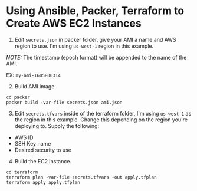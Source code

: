 # Using Ansible, Packer, Terraform to Create AWS EC2 Instances

1. Edit `secrets.json` in packer folder, give your AMI a name and AWS region to use. I'm using `us-west-1` region in this example.

_NOTE:_ The timestamp (epoch format) will be appended to the name of the AMI.

EX: `my-ami-1605800314` 

2. Build AMI image.
```
cd packer
packer build -var-file secrets.json ami.json
```

3. Edit `secrets.tfvars` inside of the terraform folder, I'm using `us-west-1` as the region in this example. Change this depending on the region you're deploying to.
Supply the following:
- AWS ID
- SSH Key name
- Desired security to use   

4. Build the EC2 instance.
```
cd terraform
terraform plan -var-file secrets.tfvars -out apply.tfplan
terraform apply apply.tfplan